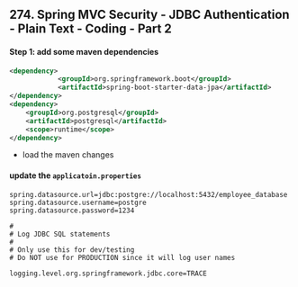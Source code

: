 ## 274. Spring MVC Security - JDBC Authentication - Plain Text - Coding - Part 2

#### Step 1: add some maven dependencies 

```xml
<dependency>
			<groupId>org.springframework.boot</groupId>
			<artifactId>spring-boot-starter-data-jpa</artifactId>
</dependency>
<dependency>
    <groupId>org.postgresql</groupId>
    <artifactId>postgresql</artifactId>
    <scope>runtime</scope>
</dependency>

```

* load the maven changes 

#### update the `applicatoin.properties`
```properties
spring.datasource.url=jdbc:postgre://localhost:5432/employee_database
spring.datasource.username=postgre  
spring.datasource.password=1234

# 
# Log JDBC SQL statements 
# 
# Only use this for dev/testing 
# Do NOT use for PRODUCTION since it will log user names 

logging.level.org.springframework.jdbc.core=TRACE

```